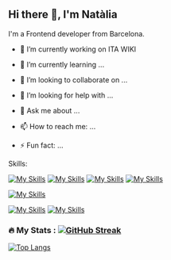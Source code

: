 ## Hi there 👋, I'm Natàlia

I'm a Frontend developer from Barcelona.


- 🔭 I’m currently working on ITA WIKI
- 🌱 I’m currently learning ...
- 👯 I’m looking to collaborate on ...
- 🤔 I’m looking for help with ...
- 💬 Ask me about ...
- 📫 How to reach me: ...

- ⚡ Fun fact: ...


Skills:

[![My Skills](https://skillicons.dev/icons?i=react,js,ts,html,css,bootstrap,sass,styledcomponents)](https://skillicons.dev)
[![My Skills](https://skillicons.dev/icons?i=git,github)](https://skillicons.dev)
[![My Skills](https://skillicons.dev/icons?i=jest,vitest)](https://skillicons.dev)
[![My Skills](https://skillicons.dev/icons?i=figma,firebasevscode,vite)](https://skillicons.dev)

[![My Skills](https://skillicons.dev/icons?i=java,php,postman)](https://skillicons.dev)

[![My Skills](https://skillicons.dev/icons?i=discord)](https://skillicons.dev)
[![My Skills](https://skillicons.dev/icons?i=linkedin)](https://skillicons.dev)

### :fire: My Stats : [![GitHub Streak](https://streak-stats.demolab.com/?user=NataliaR-BCN)](https://git.io/streak-stats)

[![Top Langs](https://github-readme-stats.vercel.app/api/top-langs/?username=NataliaR-BCN&layout=compact&theme=vision-friendly-dark)](https://github.com/anuraghazra/github-readme-stats)
